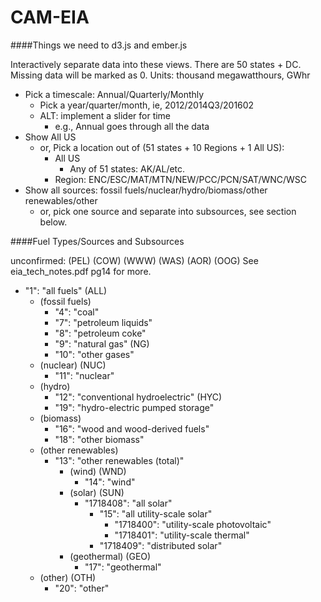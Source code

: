 # CAM-EIA

####Things we need to d3.js and ember.js

Interactively separate data into these views. There are 50 states + DC.
Missing data will be marked as 0.
Units: thousand megawatthours, GWhr

* Pick a timescale: Annual/Quarterly/Monthly 
    * Pick a year/quarter/month, ie, 2012/2014Q3/201602
    * ALT: implement a slider for time
        * e.g., Annual goes through all the data
* Show All US
    * or, Pick a location out of (51 states + 10 Regions + 1 All US): 
        * All US
            * Any of 51 states: AK/AL/etc.
        * Region: ENC/ESC/MAT/MTN/NEW/PCC/PCN/SAT/WNC/WSC
* Show all sources: fossil fuels/nuclear/hydro/biomass/other renewables/other
    * or, pick one source and separate into subsources, see section below.



####Fuel Types/Sources and Subsources

unconfirmed: (PEL) (COW)  (WWW) (WAS) (AOR) (OOG)
See eia_tech_notes.pdf pg14 for more.

* "1": "all fuels" (ALL)
    * (fossil fuels)
        * "4": "coal"
        * "7": "petroleum liquids"
        * "8": "petroleum coke"
        * "9": "natural gas" (NG)
        * "10": "other gases"
    * (nuclear) (NUC)
        * "11": "nuclear"
    * (hydro)
        * "12": "conventional hydroelectric" (HYC)
        * "19": "hydro-electric pumped storage"
    * (biomass)
        * "16": "wood and wood-derived fuels"
        * "18": "other biomass"
    * (other renewables)
        * "13": "other renewables (total)"
            * (wind) (WND)
                * "14": "wind"
            * (solar) (SUN)
                * "1718408": "all solar"
                    * "15": "all utility-scale solar"
                        * "1718400": "utility-scale photovoltaic"
                        * "1718401": "utility-scale thermal"
                    * "1718409": "distributed solar"
            * (geothermal) (GEO)
                * "17": "geothermal"
    * (other) (OTH)
        * "20": "other"

